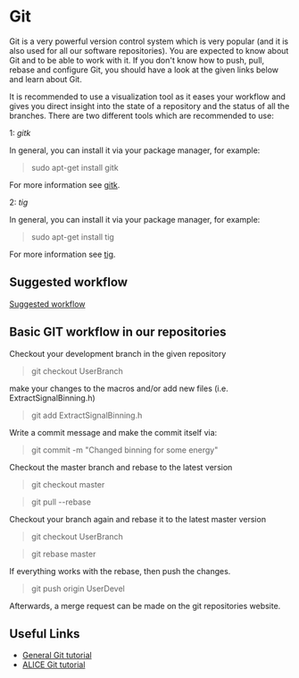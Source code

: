 # Git

Git is a very powerful version control system which is very popular (and it is also used for all our software repositories). 
You are expected to know about Git and to be able to work with it. 
If you don't know how to push, pull, rebase and configure Git, you should have a look at the given links below and learn about Git.

It is recommended to use a visualization tool as it eases your workflow and gives you direct insight into the state of a repository and the status of all the branches. There are two different tools which are recommended to use:

1: _gitk_ 

In general, you can install it via your package manager, for example:
> sudo apt-get install gitk

For more information see [gitk](https://git-scm.com/docs/gitk).

2: _tig_

In general, you can install it via your package manager, for example:
> sudo apt-get install tig

For more information see [tig](http://jonas.nitro.dk/tig/manual.html).

## Suggested workflow

[Suggested workflow](https://dberzano.github.io/alice/git/#workflow)

## Basic GIT workflow in our repositories
Checkout your development branch in the given repository
> git checkout UserBranch

make your changes to the macros and/or add new files (i.e. ExtractSignalBinning.h)
> git add ExtractSignalBinning.h

Write a commit message and make the commit itself via:
> git commit -m "Changed binning for some energy"

Checkout the master branch and rebase to the latest version
> git checkout master

> git pull --rebase

Checkout your branch again and rebase it to the latest master version
> git checkout UserBranch

> git rebase master

If everything works with the rebase, then push the changes.
> git push origin UserDevel

Afterwards, a merge request can be made on the git repositories website.

## Useful Links

* [General Git tutorial](https://git-scm.com/doc)
* [ALICE Git tutorial](https://dberzano.github.io/alice/git/)
